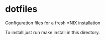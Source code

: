 # dotfiles
Configuration files for a fresh \*NIX installation

To install just run make install in this directory.
